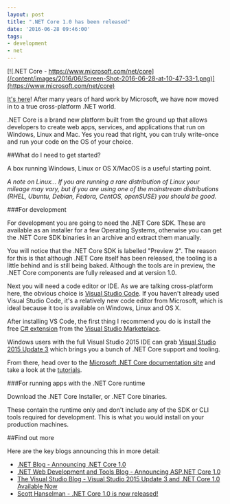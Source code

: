 ```yaml
---
layout: post
title: ".NET Core 1.0 has been released"
date: '2016-06-28 09:46:00'
tags:
- development
- net
---
```


[![.NET Core - https://www.microsoft.com/net/core](/content/images/2016/06/Screen-Shot-2016-06-28-at-10-47-33-1.png)](https://www.microsoft.com/net/core)

[It's here](https://www.microsoft.com/net/core)! After many years of hard work by Microsoft, we have now moved in to a true cross-platform .NET world.

.NET Core is a brand new platform built from the ground up that allows developers to create web apps, services, and applications that run on Windows, Linux and Mac. Yes you read that right, you can truly write-once and run your code on the OS of your choice.

##What do I need to get started?

A box running Windows, Linux or OS X/MacOS is a useful starting point.

*A note on Linux... If you are running a rare distribution of Linux your mileage may vary, but if you are using one of the mainstream distributions (RHEL, Ubuntu, Debian, Fedora, CentOS, openSUSE) you should be good.*

###For development

For development you are going to need the .NET Core SDK. These are available as an installer for a few Operating Systems, otherwise you can get the .NET Core SDK binaries in an archive and extract them manually.

You will notice that the .NET Core SDK is labelled "Preview 2". The reason for this is that although .NET Core itself has been released, the tooling is a little behind and is still being baked. Although the tools are in preview, the .NET Core components are fully released and at version 1.0.

Next you will need a code editor or IDE. As we are talking cross-platform here, the obvious choice is [Visual Studio Code](https://www.visualstudio.com/products/code-vs). If you haven't already used Visual Studio Code, it's a relatively new code editor from Microsoft, which is ideal because it too is available on Windows, Linux and OS X.

After installing VS Code, the first thing I recommend you do is install the free [C# extension](https://marketplace.visualstudio.com/items?itemName=ms-vscode.csharp) from the [Visual Studio Marketplace](https://marketplace.visualstudio.com/items?itemName=ms-vscode.csharp).

Windows users with the full Visual Studio 2015 IDE can grab [Visual Studio 2015 Update 3](http://go.microsoft.com/fwlink/?LinkId=691129) which brings you a bunch of .NET Core support and tooling.

From there, head over to the [Microsoft .NET Core documentation site](https://docs.microsoft.com/en-us/dotnet/articles/core/index) and take a look at the [tutorials](https://docs.microsoft.com/en-us/dotnet/articles/core/tutorials/index).

###For running apps with the .NET Core runtime

Download the .NET Core Installer, or .NET Core binaries.

These contain the runtime only and don't include any of the SDK or CLI tools required for development. This is what you would install on your production machines.

##Find out more

Here are the key blogs announcing this in more detail:

* [.NET Blog - Announcing .NET Core 1.0](https://blogs.msdn.microsoft.com/dotnet/2016/06/27/announcing-net-core-1-0/)
* [.NET Web Development and Tools Blog - Announcing ASP.NET Core 1.0](https://blogs.msdn.microsoft.com/webdev/2016/06/27/announcing-asp-net-core-1-0/)
* [The Visual Studio Blog - Visual Studio 2015 Update 3 and .NET Core 1.0 Available Now](https://blogs.msdn.microsoft.com/visualstudio/2016/06/27/visual-studio-2015-update-3-and-net-core-1-0-available-now/)
* [Scott Hanselman - .NET Core 1.0 is now released!](http://www.hanselman.com/blog/NETCore10IsNowReleased.aspx)